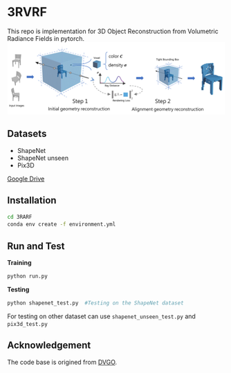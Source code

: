 # 3RVRF
This repo is implementation for 3D Object Reconstruction from Volumetric Radiance Fields in pytorch.
![image](/fig/method.png)

## Datasets
-  ShapeNet
-  ShapeNet unseen
-  Pix3D

[Google Drive](https://drive.google.com/drive/folders/1Q2Kos5r9WSSh-N8QO1FNaDf8sZCNB3kR?usp=share_link "here")

## Installation
```bash
cd 3RARF
conda env create -f environment.yml
```
## Run and Test
**Training**
```python
python run.py
```
**Testing**
```python
python shapenet_test.py  #Testing on the ShapeNet dataset
```
For testing on other dataset can use `shapenet_unseen_test.py` and `pix3d_test.py`
## Acknowledgement
The code base is origined from [DVGO](https://github.com/sunset1995/DirectVoxGO "DVGO").
